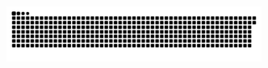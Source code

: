 <picture>
  <source media="(prefers-color-scheme: dark)" srcset="https://raw.githubusercontent.com/MarineHakobyan/MarineHakobyan/05a5c00ad7acd8323119d74808ee3be94d2ff9af/github-contribution-grid-snake-dark.svg" />
  <source media="(prefers-color-scheme: light)" srcset="https://raw.githubusercontent.com/MarineHakobyan/MarineHakobyan/05a5c00ad7acd8323119d74808ee3be94d2ff9af/github-contribution-grid-snake.svg" />
  <img alt="github-snake" src="https://raw.githubusercontent.com/MarineHakobyan/MarineHakobyan/05a5c00ad7acd8323119d74808ee3be94d2ff9af/github-contribution-grid-snake-dark.svg" />
</picture>
